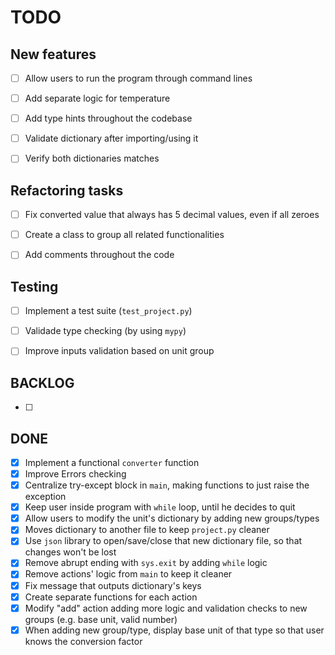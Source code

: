 # TODO


## New features
- [ ] Allow users to run the program through command lines
- [ ] Add separate logic for temperature
- [ ] Add type hints throughout the codebase
- [ ] Validate dictionary after importing/using it
- [ ] Verify both dictionaries matches


## Refactoring tasks
- [ ] Fix converted value that always has 5 decimal values, even if all zeroes
- [ ] Create a class to group all related functionalities
- [ ] Add comments throughout the code


## Testing
- [ ] Implement a test suite (`test_project.py`)
- [ ] Validade type checking (by using `mypy`)
- [ ] Improve inputs validation based on unit group


## BACKLOG
- [ ]


## DONE
- [x] Implement a functional `converter` function
- [x] Improve Errors checking
- [x] Centralize try-except block in `main`, making functions to just raise the exception
- [x] Keep user inside program with `while` loop, until he decides to quit
- [x] Allow users to modify the unit's dictionary by adding new groups/types
- [x] Moves dictionary to another file to keep `project.py` cleaner
- [x] Use `json` library to open/save/close that new dictionary file, so that changes won't be lost
- [x] Remove abrupt ending with `sys.exit` by adding `while` logic
- [x] Remove actions' logic from `main` to keep it cleaner
- [x] Fix message that outputs dictionary's keys
- [x] Create separate functions for each action
- [x] Modify "add" action adding more logic and validation checks to new groups (e.g. base unit, valid number)
- [x] When adding new group/type, display base unit of that type so that user knows the conversion factor